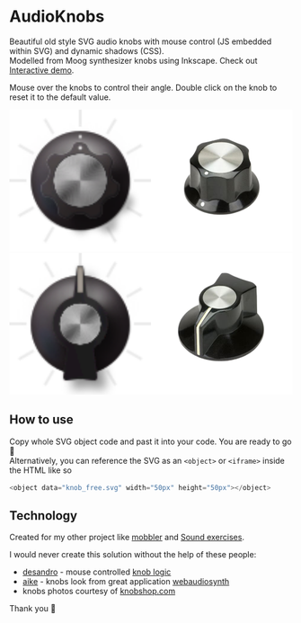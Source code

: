 # AudioKnobs

Beautiful old style SVG audio knobs with mouse control (JS embedded within SVG) and dynamic shadows (CSS). <br>
Modelled from Moog synthesizer knobs using Inkscape. Check out [Interactive demo](https://megaemce.github.io/AudioKnobs/). <br>

Mouse over the knobs to control their angle. Double click on the knob to reset it to the default value.

<img src="knob_free.svg" width="50%"><img src="knob1.png" width="50%" alt="Original moog knoob. Courtesy of knobshop.com">
<img src="knob_limited.svg" width="50%"><img src="knob2.png" width="50%" alt="Original moog knoob. Courtesy of knobshop.com">

## How to use
Copy whole SVG object code and past it into your code. You are ready to go 🎉 <br>
Alternatively, you can reference the SVG as an `<object>` or `<iframe>` inside the HTML like so

```javascript
<object data="knob_free.svg" width="50px" height="50px"></object>
```

## Technology

Created for my other project like [mobbler](mobbler.js.org) and [Sound exercises](https://megaemce.github.io/Sound-exercises/).<br>

I would never create this solution without the help of these people:
- [desandro](https://github.com/desandro) - mouse controlled [knob logic](https://github.com/desandro/demo/blob/master/2011/dial-knob.html)<br>
- [aike](https://github.com/aike) - knobs look from great application [webaudiosynth](https://github.com/aike/webaudiosynth)
- knobs photos courtesy of [knobshop.com](https://knobshop.com)

Thank you :wave:
